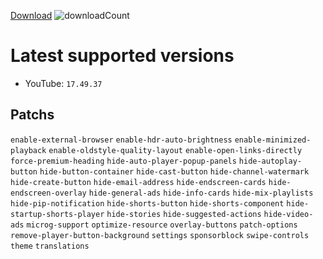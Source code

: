 [Download](https://github.com/hntgl/Revanced-Build/releases/latest) ![downloadCount](https://img.shields.io/github/downloads/hntgl/Revanced-Build/total?label=Downloads)
# Latest supported versions
- YouTube: `17.49.37`

## Patchs
```enable-external-browser``` 
```enable-hdr-auto-brightness``` 
```enable-minimized-playback``` 
```enable-oldstyle-quality-layout``` 
```enable-open-links-directly``` 
```force-premium-heading``` 
```hide-auto-player-popup-panels``` 
```hide-autoplay-button``` 
```hide-button-container``` 
```hide-cast-button``` 
```hide-channel-watermark``` 
```hide-create-button``` 
```hide-email-address``` 
```hide-endscreen-cards``` 
```hide-endscreen-overlay``` 
```hide-general-ads``` 
```hide-info-cards``` 
```hide-mix-playlists``` 
```hide-pip-notification``` 
```hide-shorts-button``` 
```hide-shorts-component``` 
```hide-startup-shorts-player``` 
```hide-stories``` 
```hide-suggested-actions``` 
```hide-video-ads``` 
```microg-support``` 
```optimize-resource``` 
```overlay-buttons``` 
```patch-options``` 
```remove-player-button-background``` 
```settings``` 
```sponsorblock``` 
```swipe-controls``` 
```theme``` 
```translations``` 
